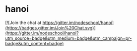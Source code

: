 # hanoi

[![Join the chat at https://gitter.im/nodeschool/hanoi](https://badges.gitter.im/Join%20Chat.svg)](https://gitter.im/nodeschool/hanoi?utm_source=badge&utm_medium=badge&utm_campaign=pr-badge&utm_content=badge)
